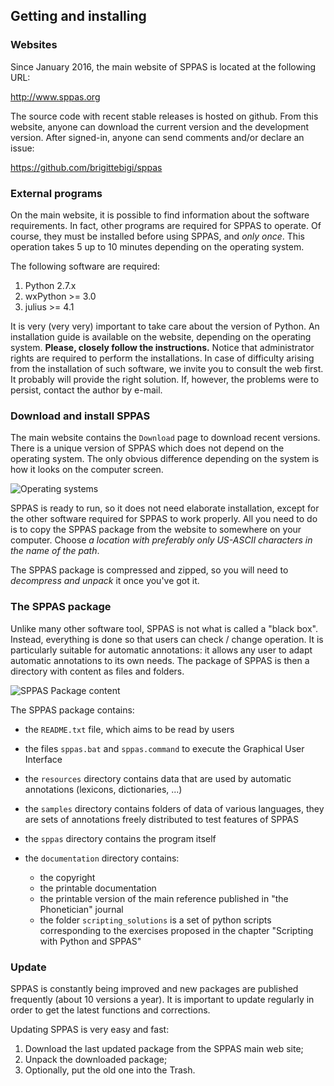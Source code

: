 ## Getting and installing


### Websites

Since January 2016, the main website of SPPAS is located at the following 
URL:

<http://www.sppas.org>

The source code with recent stable releases is hosted on github.
From this website, anyone can download the current version and the 
development version. After signed-in, anyone can send comments and/or
declare an issue:

<https://github.com/brigittebigi/sppas>


### External programs

On the main website, it is possible to find information about the software 
requirements. In fact, other programs are required for SPPAS to operate.
Of course, they must be installed before using SPPAS, and *only once*.
This operation takes 5 up to 10 minutes depending on the operating 
system. 

The following software are required:

1. Python 2.7.x
2. wxPython >= 3.0
3. julius >= 4.1

It is very (very very) important to take care about the version of 
Python. An installation guide is available on the website, depending 
on the operating system. **Please, closely follow the instructions.**
Notice that administrator rights are required to perform the installations.
In case of difficulty arising from the installation of such software, 
we invite you to consult the web first. It probably will provide the
right solution. If, however, the problems were to persist, contact the
author by e-mail.


### Download and install SPPAS

The main website contains the `Download` page to download recent versions.
There is a unique version of SPPAS which does not depend on the operating
system. The only obvious difference depending on the system is how it looks
on the computer screen.

![Operating systems](./etc/logos/systemes.jpg)

SPPAS is ready to run, so it does not need elaborate installation, except for
the other software required for SPPAS to work properly.
All you need to do is to copy the SPPAS package from the website to somewhere
on your computer. Choose *a location with preferably only US-ASCII characters
in the name of the path*.

The SPPAS package is compressed and zipped, so you will need to
*decompress and unpack* it once you've got it.


### The SPPAS package

Unlike many other software tool, SPPAS is not what is called a "black box".
Instead, everything is done so that users can check / change operation.
It is particularly suitable for automatic annotations: it allows any user
to adapt automatic annotations to its own needs.
The package of SPPAS is then a directory with content as files and folders.

![SPPAS Package content](./etc/screenshots/explorer-sppas-folder.png)

The SPPAS package contains:

- the `README.txt` file, which aims to be read by users
- the files `sppas.bat` and `sppas.command` to execute the Graphical User Interface
- the `resources` directory contains data that are used by automatic annotations (lexicons, dictionaries, ...)
- the `samples` directory contains folders of data of various languages, they are sets of annotations freely distributed to test features of SPPAS
- the `sppas` directory contains the program itself
- the `documentation` directory contains:

    - the copyright
    - the printable documentation
    - the printable version of the main reference published in "the Phonetician" journal
    - the folder `scripting_solutions` is a set of python scripts corresponding 
      to the exercises proposed in the chapter "Scripting with Python and SPPAS"


### Update

SPPAS is constantly being improved and new packages are published 
frequently (about 10 versions a year). It is important to update 
regularly in order to get the latest functions and corrections.

Updating SPPAS is very easy and fast:

1. Download the last updated package from the SPPAS main web site;
2. Unpack the downloaded package;
3. Optionally, put the old one into the Trash.
